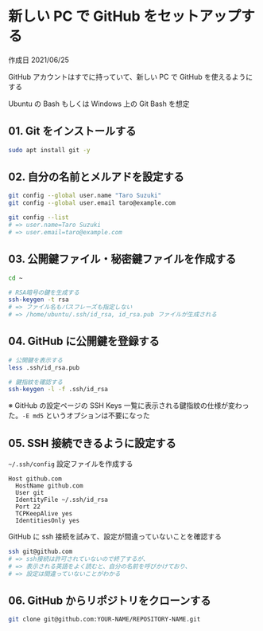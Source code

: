 # 新しい PC で GitHub をセットアップする

作成日 2021/06/25

GitHub アカウントはすでに持っていて、新しい PC で GitHub を使えるようにする

Ubuntu の Bash もしくは Windows 上の Git Bash を想定

## 01. Git をインストールする

```bash
sudo apt install git -y
```

## 02. 自分の名前とメルアドを設定する

```bash
git config --global user.name "Taro Suzuki"
git config --global user.email taro@example.com

git config --list
# => user.name=Taro Suzuki
# => user.email=taro@example.com
```

## 03. 公開鍵ファイル・秘密鍵ファイルを作成する

```bash
cd ~

# RSA暗号の鍵を生成する
ssh-keygen -t rsa
# => ファイル名もパスフレーズも指定しない
# => /home/ubuntu/.ssh/id_rsa, id_rsa.pub ファイルが生成される
```

## 04. GitHub に公開鍵を登録する

```bash
# 公開鍵を表示する
less .ssh/id_rsa.pub

# 鍵指紋を確認する
ssh-keygen -l -f .ssh/id_rsa
```

※ GitHub の設定ページの SSH Keys 一覧に表示される鍵指紋の仕様が変わった。`-E md5` というオプションは不要になった

## 05. SSH 接続できるように設定する

`~/.ssh/config` 設定ファイルを作成する

```text
Host github.com
  HostName github.com
  User git
  IdentityFile ~/.ssh/id_rsa
  Port 22
  TCPKeepAlive yes
  IdentitiesOnly yes
```

GitHub に ssh 接続を試みて、設定が間違っていないことを確認する

```bash
ssh git@github.com
# => ssh接続は許可されていないので終了するが、
# => 表示される英語をよく読むと、自分の名前を呼びかけており、
# => 設定は間違っていないことがわかる
```

## 06. GitHub からリポジトリをクローンする

```bash
git clone git@github.com:YOUR-NAME/REPOSITORY-NAME.git
```
